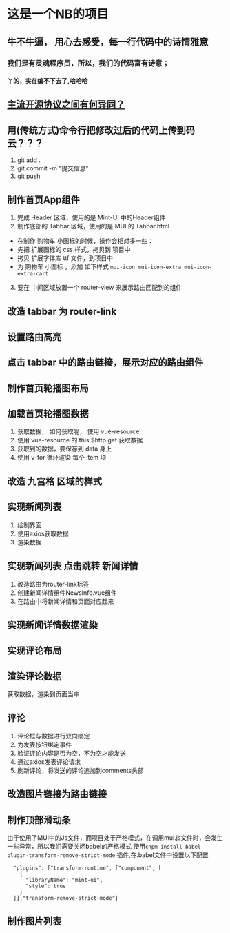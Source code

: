 # 这是一个NB的项目

## 牛不牛逼， 用心去感受，每一行代码中的诗情雅意

### 我们是有灵魂程序员，所以，我们的代码富有诗意；

#### 丫的，实在编不下去了,哈哈哈

## [主流开源协议之间有何异同？](https://www.zhihu.com/question/19568896)

## 用(传统方式)命令行把修改过后的代码上传到码云？？？
1. git add .
2. git commit -m "提交信息"
3. git push

## 制作首页App组件
1. 完成 Header 区域，使用的是 Mint-UI 中的Header组件
2. 制作底部的 Tabbar 区域，使用的是 MUI 的 Tabbar.html
 + 在制作 购物车 小图标的时候，操作会相对多一些：
 + 先把 扩展图标的 css 样式，拷贝到 项目中
 + 拷贝 扩展字体库 ttf 文件，到项目中
 + 为 购物车 小图标 ，添加 如下样式 `mui-icon mui-icon-extra mui-icon-extra-cart`
3. 要在 中间区域放置一个 router-view 来展示路由匹配到的组件

## 改造 tabbar 为 router-link

## 设置路由高亮

## 点击 tabbar 中的路由链接，展示对应的路由组件

## 制作首页轮播图布局

## 加载首页轮播图数据
1. 获取数据， 如何获取呢， 使用 vue-resource
2. 使用 vue-resource 的 this.$http.get 获取数据
3. 获取到的数据，要保存到 data 身上
4. 使用 v-for 循环渲染 每个 item 项

## 改造 九宫格 区域的样式

## 实现新闻列表

1. 绘制界面
2. 使用axios获取数据
3. 渲染数据

## 实现新闻列表 点击跳转 新闻详情

1. 改造路由为router-link标签
2. 创建新闻详情组件NewsInfo.vue组件
3. 在路由中将新闻详情和页面对应起来

## 实现新闻详情数据渲染

## 实现评论布局

## 渲染评论数据
获取数据，渲染到页面当中

## 评论
1. 评论框与数据进行双向绑定
2. 为发表按钮绑定事件
3. 验证评论内容是否为空，不为空才能发送
4. 通过axios发表评论请求
5. 刷新评论，将发送的评论追加到comments头部

## 改造图片链接为路由链接

## 制作顶部滑动条
由于使用了MUI中的Js文件，而项目处于严格模式，在调用mui.js文件时，会发生一些异常，所以我们需要关闭babel的严格模式
使用`cnpm install babel-plugin-transform-remove-strict-mode` 插件,在.babel文件中设置以下配置
~~~
  "plugins": ["transform-runtime", ["component", [
    {
      "libraryName": "mint-ui",
      "style": true
    }
  ]],"transform-remove-strict-mode"]
~~~

## 制作图片列表
